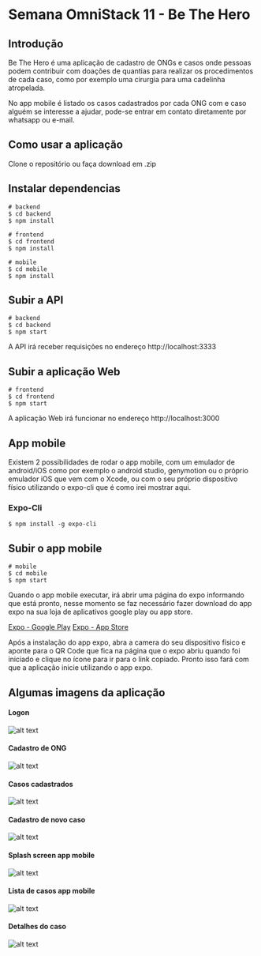 # Semana OmniStack 11 - Be The Hero

## Introdução

Be The Hero é uma aplicação de cadastro de ONGs e casos onde pessoas podem contribuir com doações de quantias para realizar os procedimentos de cada caso, como por exemplo uma cirurgia para uma cadelinha atropelada.

No app mobile é listado os casos cadastrados por cada ONG com e caso alguém se interesse a ajudar, pode-se entrar em contato diretamente por whatsapp ou e-mail.

## Como usar a aplicação

Clone o repositório ou faça download em .zip

## Instalar dependencias

```
# backend
$ cd backend
$ npm install

# frontend
$ cd frontend
$ npm install

# mobile
$ cd mobile
$ npm install
```

## Subir a API

```
# backend
$ cd backend
$ npm start
```
A API irá receber requisições no endereço http://localhost:3333

## Subir a aplicação Web

```
# frontend
$ cd frontend
$ npm start
```

A aplicação Web irá funcionar no endereço http://localhost:3000

## App mobile

Existem 2 possibilidades de rodar o app mobile, com um emulador de android/iOS como por exemplo o android studio, genymotion ou o próprio emulador iOS que vem com o Xcode, ou com o seu próprio dispositivo físico utilizando o expo-cli que é como irei mostrar aqui.

### Expo-Cli

```
$ npm install -g expo-cli
```

## Subir o app mobile

```
# mobile
$ cd mobile
$ npm start
```

Quando o app mobile executar, irá abrir uma página do expo informando que está pronto, nesse momento se faz necessário fazer download do app expo na sua loja de aplicativos google play ou app store.

[Expo - Google Play](https://play.google.com/store/apps/details?id=host.exp.exponent&hl=en)
[Expo - App Store](https://apps.apple.com/us/app/expo-client/id982107779)

Após a instalação do app expo, abra a camera do seu dispositivo físico e aponte para o QR Code que fica na página que o expo abriu quando foi iniciado e clique no ícone para ir para o link copiado. Pronto isso fará com que a aplicação inicie utilizando o app expo.

## Algumas imagens da aplicação

#### Logon
![alt text](https://media-exp1.licdn.com/dms/image/C4E22AQFWMJ62QNsMSw/feedshare-shrink_1280/0?e=1588204800&v=beta&t=5rCmnGYM8gQ-R-A-y1gKk1jBtRWZZ3-K7YHzwIn4HdE "Tela de Logon")

#### Cadastro de ONG
![alt text](https://media-exp1.licdn.com/dms/image/C4E22AQEwZBARCXmUVw/feedshare-shrink_1280/0?e=1588204800&v=beta&t=RGbq_M9Gl4ResMgvAY3-l8IZjgCwIGJsDny7S2hvUJU "Tela de cadastro de ONG")

#### Casos cadastrados
![alt text](https://media-exp1.licdn.com/dms/image/C4E22AQHnPFhqRqNq1A/feedshare-shrink_1280/0?e=1588204800&v=beta&t=BIfEXtz1VVB5UijDHKSTpwbI3GBtCrWA8GgI9xRn-S8 "Tela de casos cadastrados")

#### Cadastro de novo caso
![alt text](https://media-exp1.licdn.com/dms/image/C4E22AQEjq_0Kt_IwJQ/feedshare-shrink_1280/0?e=1588204800&v=beta&t=xWzC7KaHh4c-7iDq1y00z6f_V15R3ooh4GWH_WdBkE4 "Tela de cadastro de novo caso")

#### Splash screen app mobile
![alt text](https://media-exp1.licdn.com/dms/image/C4E22AQFR9K8tl1Wxwg/feedshare-shrink_800/0?e=1588204800&v=beta&t=8oiCT3F2JqGnx4CbXbAxAD6_wUQyHz2y2K1HQnUJWng "Splash screen app mobile")

#### Lista de casos app mobile
![alt text](https://media-exp1.licdn.com/dms/image/C4E22AQHmT_1jOPJwNw/feedshare-shrink_800/0?e=1588204800&v=beta&t=q-UKX74TpuC5sVui3r3HitT5M6kOhDq5xcGOmlMiS-o "Lista de casos app mobile")

#### Detalhes do caso
![alt text](https://media-exp1.licdn.com/dms/image/C4E22AQEoNtr3PR3m7A/feedshare-shrink_800/0?e=1588204800&v=beta&t=h5-yX6QPWKYr2TCTSW1wZMiZYa91a55N_vfzlqmuxRc "Detalhes do caso")